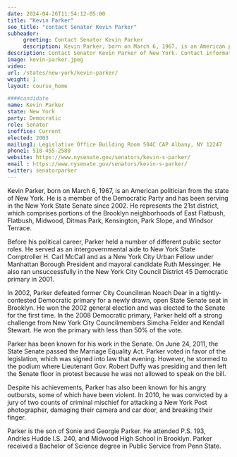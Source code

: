 ```yaml
---
date: 2024-04-26T11:54:12-05:00
title: "Kevin Parker"
seo_title: "contact Senator Kevin Parker"
subheader:
     greeting: Contact Senator Kevin Parker
     description: Kevin Parker, born on March 6, 1967, is an American politician from the state of New York. He is a member of the Democratic Party and has been serving in the New York State Senate since 2002. He represents the 21st district, which comprises portions of the Brooklyn neighborhoods of East Flatbush, Flatbush, Midwood, Ditmas Park, Kensington, Park Slope, and Windsor Terrace.
description: Contact Senator Kevin Parker of New York. Contact information for Kevin Parker includes email address, phone number, and mailing address.
image: kevin-parker.jpeg
video:
url: /states/new-york/kevin-parker/
weight: 1
layout: course_home

####candidate
name: Kevin Parker
state: New York
party: Democratic
role: Senator
inoffice: Current
elected: 2003
mailing1: Legislative Office Building Room 504C CAP Albany, NY 12247
phone1: 518-455-2580
website: https://www.nysenate.gov/senators/kevin-s-parker/
email : https://www.nysenate.gov/senators/kevin-s-parker/
twitter: senatorparker
---
```

Kevin Parker, born on March 6, 1967, is an American politician from the state of New York. He is a member of the Democratic Party and has been serving in the New York State Senate since 2002. He represents the 21st district, which comprises portions of the Brooklyn neighborhoods of East Flatbush, Flatbush, Midwood, Ditmas Park, Kensington, Park Slope, and Windsor Terrace.

Before his political career, Parker held a number of different public sector roles. He served as an intergovernmental aide to New York State Comptroller H. Carl McCall and as a New York City Urban Fellow under Manhattan Borough President and mayoral candidate Ruth Messinger. He also ran unsuccessfully in the New York City Council District 45 Democratic primary in 2001.

In 2002, Parker defeated former City Councilman Noach Dear in a tightly-contested Democratic primary for a newly drawn, open State Senate seat in Brooklyn. He won the 2002 general election and was elected to the Senate for the first time. In the 2008 Democratic primary, Parker held off a strong challenge from New York City Councilmembers Simcha Felder and Kendall Stewart. He won the primary with less than 50% of the vote.

Parker has been known for his work in the Senate. On June 24, 2011, the State Senate passed the Marriage Equality Act. Parker voted in favor of the legislation, which was signed into law that evening. However, he stormed to the podium where Lieutenant Gov. Robert Duffy was presiding and then left the Senate floor in protest because he was not allowed to speak on the bill.

Despite his achievements, Parker has also been known for his angry outbursts, some of which have been violent. In 2010, he was convicted by a jury of two counts of criminal mischief for attacking a New York Post photographer, damaging their camera and car door, and breaking their finger.

Parker is the son of Sonie and Georgie Parker. He attended P.S. 193, Andries Hudde I.S. 240, and Midwood High School in Brooklyn. Parker received a Bachelor of Science degree in Public Service from Penn State.

